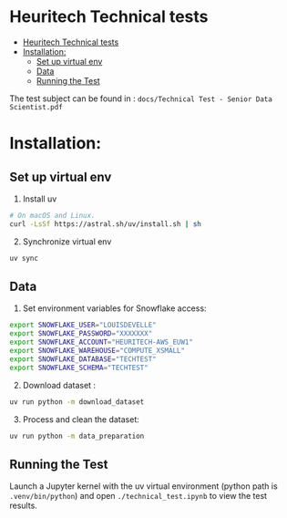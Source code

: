 # Heuritech Technical tests


- [Heuritech Technical tests](#heuritech-technical-tests)
- [Installation:](#installation)
	- [Set up virtual env](#set-up-virtual-env)
	- [Data](#data)
	- [Running the Test](#running-the-test)

The test subject can be found in  : `docs/Technical Test - Senior Data Scientist.pdf`

# Installation:

## Set up virtual env 

1. Install uv

```sh
# On macOS and Linux.
curl -LsSf https://astral.sh/uv/install.sh | sh
```

2. Synchronize virtual env
```sh
uv sync
```

## Data

1. Set environment variables for Snowflake access:

```sh
export SNOWFLAKE_USER="LOUISDEVELLE"
export SNOWFLAKE_PASSWORD="XXXXXXX"
export SNOWFLAKE_ACCOUNT="HEURITECH-AWS_EUW1"
export SNOWFLAKE_WAREHOUSE="COMPUTE_XSMALL"
export SNOWFLAKE_DATABASE="TECHTEST"
export SNOWFLAKE_SCHEMA="TECHTEST"
```

2. Download dataset :


```sh
uv run python -m download_dataset
```

3. Process and clean the dataset:

```sh
uv run python -m data_preparation
```

## Running the Test

Launch a Jupyter kernel with the uv virtual environment (python path is `.venv/bin/python`) and open `./technical_test.ipynb` to view the test results.

